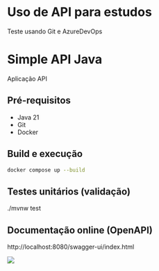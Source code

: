 <h1>Uso de API para estudos</h1>

<p>Teste usando Git e AzureDevOps</p>



# Simple API Java

Aplicação API 

## Pré-requisitos

- Java 21
- Git
- Docker

## Build e execução

```sh
docker compose up --build
```

## Testes unitários (validação)

./mvnw test


## Documentação online (OpenAPI)

http://localhost:8080/swagger-ui/index.html

![](/assets/images/swagger.png)

